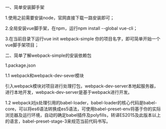 一、简单安装脚手架

1.使用之前需要安装node，官网直接下载一路安装即可；

2.全局安装vue脚手架，在npm，运行npm install --global vue-cli；

3.在当前目录下运行vue init webpack-simple 你的项目名字，即可简单开始一个vue脚手架项目；

二、简单了解webpack-simple的安装依赖包

1.package.json

1.1 webpack和webpack-dev-sever模块

引入webpack模块对项目进行处理打包，webpack-dev-server本地起服务器，进行本地开发，webpack-dev-server是基于webpack进行开发。

1.2 webpack对js处理引用的babel-loader，babel-loader的核心代码是babel-core，可以将es6语法转换成es5语法，可使用babel-preset-env将基于你的实际浏览器及运行环境，自动的确定babel插件及polyfills，转译ES2015及此版本以上的语言，babel-preset-stage-3来规范当前代码书写。

